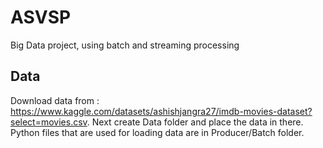 # ASVSP
Big Data project, using batch and streaming processing

## Data
Download data from : https://www.kaggle.com/datasets/ashishjangra27/imdb-movies-dataset?select=movies.csv.
Next create Data folder and place the data in there.
Python files that are used for loading data are in Producer/Batch folder.